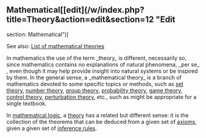 ## Mathematical[[edit](/w/index.php?title=Theory&action=edit&section=12 "Edit
section: Mathematical")]

See also: [List of mathematical theories](/wiki/List\_of\_mathematical\_theories
"List of mathematical theories")

In mathematics the use of the term \_theory\_ is different, necessarily so,
since mathematics contains no explanations of natural phenomena, \_per se\_ ,
even though it may help provide insight into natural systems or be inspired by
them. In the general sense, a \_mathematical theory\_ is a branch of mathematics
devoted to some specific topics or methods, such as [set
theory](/wiki/Set\_theory "Set theory"), [number theory](/wiki/Number\_theory
"Number theory"), [group theory](/wiki/Group\_theory "Group theory"),
[probability theory](/wiki/Probability\_theory "Probability theory"), [game
theory](/wiki/Game\_theory "Game theory"), [control
theory](/wiki/Control\_theory "Control theory"), [perturbation
theory](/wiki/Perturbation\_theory "Perturbation theory"), etc., such as might
be appropriate for a single textbook.

In [mathematical logic](/wiki/Mathematical\_logic "Mathematical logic"), a
[theory](/wiki/Theory\_\(mathematical\_logic\) "Theory \(mathematical logic\)")
has a related but different sense: it is the collection of the theorems that
can be deduced from a given set of [axioms](/wiki/Axiom "Axiom"), given a
given set of [inference rules](/wiki/Inference\_rule "Inference rule").
